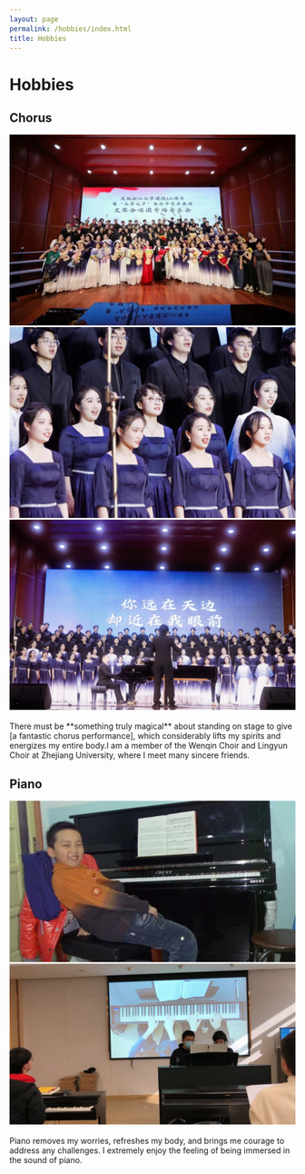 ```yaml
---
layout: page
permalink: /hobbies/index.html
title: Hobbies
---
```


# Hobbies

## Chorus

<div class="second">
<img src="/images/chorus1.jpg">
<img src="/images/chorus2.jpg">
<img src="/images/chorus3.jpg">

</div>
<br>There must be **something truly magical** about standing on stage to give [a fantastic chorus performance], which considerably lifts my spirits and energizes my entire body.I am a member of the Wenqin Choir and Lingyun Choir at Zhejiang University, where I meet many sincere friends. 

[a fantastic chorus performance]:https://www.bilibili.com/video/BV1S5411D7Dg/?spm_id_from=333.337.search-card.all.click




## Piano

<div class="second">
<img src="/images/piano1.jpg">
<img src="/images/Piano2.jpg">

</div>
<br>Piano removes my worries, refreshes my body, and brings me courage to address any challenges. I extremely enjoy the feeling of being immersed in the sound of piano. 

